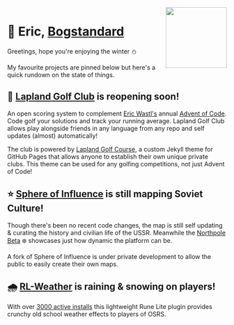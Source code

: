 <img src="https://bogstandard.github.io/lapland-golf-club/assets/images/logo.svg" width="140" height="140" align="right">

# 🎃 Eric, [Bogstandard](https://github.com/bogstandard/)

Greetings, hope you're enjoying the winter ⛄️

My favourite projects are pinned below but here's a quick rundown on the state of things.



## 🌲 [Lapland Golf Club](https://bogstandard.github.io/lapland-golf-club/) is reopening soon!
An open scoring system to complement [Eric Wastl's](https://github.com/topaz) annual [Advent of Code](https://adventofcode.com). Code golf your solutions and track your running average. Lapland Golf Club allows play alongside friends in any language from any repo and self updates (almost) automatically!

The club is powered by [Lapland Golf Course](https://github.com/bogstandard/lapland-golf-course), a custom Jekyll theme for GitHub Pages that allows anyone to establish their own unique private clubs. This theme can be used for any golfing competitions, not just Advent of Code!

## ⭐️ [Sphere of Influence](http://sphere-of-influence.github.io) is still mapping Soviet Culture!
Though there's been no recent code changes, the map is still self updating & curating the history and civilian life of the USSR. Meanwhile the [Northpole Beta](https://sphere-of-influence.github.io/#!/northpole) ❄️ showcases just how dynamic the platform can be. 

A fork of Sphere of Influence is under private development to allow the public to easily create their own maps.

## 🌧 [RL-Weather](https://github.com/bogstandard/rl-weather) is raining & snowing on players!
With over [3000 active installs](https://runelite.net/plugin-hub/show/rl-weather) this lightweight Rune Lite plugin provides crunchy old school weather effects to players of OSRS.

<!--
**bogstandard/bogstandard** is a ✨ _special_ ✨ repository because its `README.md` (this file) appears on your GitHub profile.

Here are some ideas to get you started:

- 🔭 I’m currently working on ...
- 🌱 I’m currently learning ...
- 👯 I’m looking to collaborate on ...
- 🤔 I’m looking for help with ...
- 💬 Ask me about ...
- 📫 How to reach me: ...
- 😄 Pronouns: ...
- ⚡ Fun fact: ...
-->
